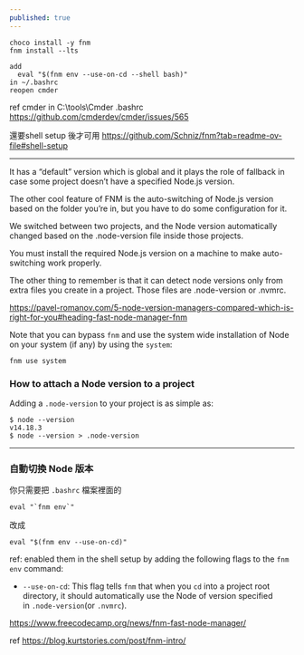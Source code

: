 ```yaml
---
published: true
---
```

```
choco install -y fnm
fnm install --lts

add 
  eval "$(fnm env --use-on-cd --shell bash)"
in ~/.bashrc
reopen cmder
```

ref
cmder in C:\tools\Cmder
  .bashrc
  https://github.com/cmderdev/cmder/issues/565
  
還要shell setup 後才可用
 https://github.com/Schniz/fnm?tab=readme-ov-file#shell-setup

---
It has a “default” version which is global and it plays the role of fallback in case some project doesn’t have a specified Node.js version.


The other cool feature of FNM is the auto-switching of Node.js version based on the folder you’re in, but you have to do some configuration for it.

We switched between two projects, and the Node version automatically changed based on the .node-version file inside those projects.

You must install the required Node.js version on a machine to make auto-switching work properly.

The other thing to remember is that it can detect node versions only from extra files you create in a project. Those files are .node-version or .nvmrc.

  https://pavel-romanov.com/5-node-version-managers-compared-which-is-right-for-you#heading-fast-node-manager-fnm
  
Note that you can bypass `fnm` and use the system wide installation of Node on your system (if any) by using the `system`:

```
fnm use system
```

### How to attach a Node version to a project

Adding a `.node-version` to your project is as simple as:

```source-shell
$ node --version
v14.18.3
$ node --version > .node-version
```

---

### 自動切換 Node 版本

你只需要把 `.bashrc` 檔案裡面的

```
eval "`fnm env`"

```

改成

```
eval "$(fnm env --use-on-cd)"
```

ref:
enabled them in the shell setup by adding the following flags to the `fnm env` command:

-   `--use-on-cd`: This flag tells `fnm` that when you `cd` into a project root directory, it should automatically use the Node of version specified in `.node-version`(or `.nvmrc`).

  https://www.freecodecamp.org/news/fnm-fast-node-manager/


ref
https://blog.kurtstories.com/post/fnm-intro/
